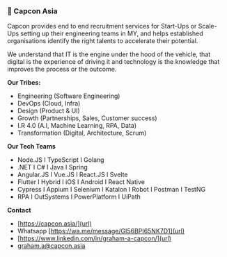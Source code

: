 ### 🔸 Capcon Asia

Capcon provides end to end recruitment services for Start-Ups or Scale-Ups setting up their engineering teams in MY, and helps established organisations identify the right talents to accelerate their potential.
 
 We understand that IT is the engine under the hood of the vehicle, that digital is the experience of driving it and technology is the knowledge that improves the process or the outcome.

<b>Our Tribes:</b>

- Engineering (Software Engineering)
- DevOps (Cloud, Infra)
- Design (Product & UI)
- Growth (Partnerships, Sales, Customer success)
- I.R 4.0 (A.I, Machine Learning, RPA, Data)
- Transformation (Digital, Architecture, Scrum)

<b>Our Tech Teams</b>

- Node.JS I TypeScript I Golang
- .NET I C# I Java I Spring
- Angular.JS I Vue.JS I React.JS I Svelte
- Flutter I Hybrid I iOS I Android I React Native
- Cypress I Appium I Selenium I Katalon I Robot I Postman I TestNG
- RPA I OutSystems I PowerPlatform I UiPath

<b>Contact</b>

- [https://capcon.asia/](url)
- Whatsapp [https://wa.me/message/GI56BPI65NK7D1](url)
- [https://www.linkedin.com/in/graham-a-capcon/](url)
- graham.a@capcon.asia
